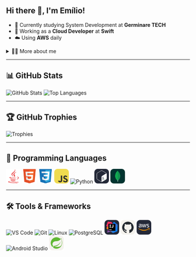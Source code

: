 <h2>Hi there 👋, I'm Emílio!</h2>

<ul>
  <li>🌱 Currently studying System Development at <strong>Germinare TECH</strong></li>
  <li>🔭 Working as a <strong>Cloud Developer</strong> at <strong>Swift</strong></li>
  <li>☁️ Using <strong>AWS</strong> daily</li>
</ul>

<details>
  <summary>👨‍💻 More about me</summary>

  - 🧠 I'm 16 years old and live in Brazil  
  - 🌎 Intermediate English speaker  
  - 📚 I have experience with:  
    <code>SQL</code>, <code>MongoDB</code>, <code>Java</code>, <code>HTML</code>, <code>CSS</code>, <code>JavaScript</code>, <code>Python</code>, <code>Bash</code>  
  - 🎮 I love playing games, volleyball and table tennis!  
</details>

---

## 📊 GitHub Stats

![GitHub Stats](https://github-readme-stats.vercel.app/api?username=EmilioStuart&show_icons=true&theme=dark)
![Top Languages](https://github-readme-stats.vercel.app/api/top-langs/?username=EmilioStuart&layout=compact&langs_count=7&theme=dark)

---

## 🏆 GitHub Trophies

![Trophies](https://github-profile-trophy.vercel.app/?username=EmilioStuart&theme=tokyonight&no-frame=false&no-bg=false&margin-w=4)

---

## 🧠 Programming Languages

<p>
  <img alt="Java" src="https://raw.githubusercontent.com/devicons/devicon/master/icons/java/java-plain.svg" width="40" />
  <img alt="HTML" src="https://raw.githubusercontent.com/devicons/devicon/master/icons/html5/html5-original.svg" width="40" />
  <img alt="CSS" src="https://raw.githubusercontent.com/devicons/devicon/master/icons/css3/css3-original.svg" width="40" />
  <img alt="JavaScript" src="https://raw.githubusercontent.com/tandpfun/skill-icons/main/icons/JavaScript.svg" width="40" />
  <img alt="Python" src="https://cdn.jsdelivr.net/gh/devicons/devicon@latest/icons/python/python-original.svg" width="40" />
  <img alt="Bash" src="https://raw.githubusercontent.com/tandpfun/skill-icons/main/icons/Bash-Dark.svg" width="40" />
  <img alt="MongoDB" src="https://raw.githubusercontent.com/tandpfun/skill-icons/main/icons/MongoDB.svg" width="40" />
</p>

---

## 🛠️ Tools & Frameworks

<p>
  <img alt="VS Code" src="https://cdn.jsdelivr.net/gh/devicons/devicon/icons/vscode/vscode-original.svg" width="40" />
  <img alt="Git" src="https://cdn.jsdelivr.net/gh/devicons/devicon/icons/git/git-original.svg" width="40" />
  <img alt="Linux" src="https://cdn.jsdelivr.net/gh/devicons/devicon/icons/linux/linux-original.svg" width="40" />
  <img alt="PostgreSQL" src="https://cdn.jsdelivr.net/gh/devicons/devicon/icons/postgresql/postgresql-original.svg" width="40" />
  <img alt="IntelliJ IDEA" src="https://raw.githubusercontent.com/tandpfun/skill-icons/main/icons/Idea-Dark.svg" width="40" />
  <img alt="GitHub" src="https://raw.githubusercontent.com/tandpfun/skill-icons/main/icons/Github-Light.svg" width="40" />
  <img alt="AWS" src="https://raw.githubusercontent.com/tandpfun/skill-icons/main/icons/AWS-Dark.svg" width="40" />
  <img alt="Android Studio" src="https://uxwing.com/wp-content/themes/uxwing/download/brands-and-social-media/android-studio-icon.png" width="40" />
  <img alt="Spring" src="https://raw.githubusercontent.com/tandpfun/skill-icons/65dea6c4eaca7da319e552c09f4cf5a9a8dab2c8/icons/Spring-Light.svg" width="40" />
</p>
